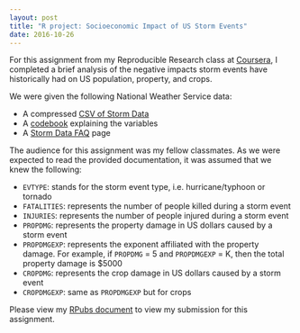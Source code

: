 ```yaml
---
layout: post
title: "R project: Socioeconomic Impact of US Storm Events"
date: 2016-10-26
---
```


For this assignment from my Reproducible Research class at [Coursera](https://www.coursera.org), I completed a brief 
analysis of the negative impacts storm events have historically had on US population, property, and crops.


We were given the following National Weather Service data:  
-   A compressed [CSV of Storm Data](https://github.com/kairstenfay/kairstenfay.github.io/blob/master/_posts/R-projects/repdata%252Fdata%252FStormData.csv.bz2)
-   A [codebook](https://github.com/kairstenfay/kairstenfay.github.io/blob/master/_posts/R-projects/NWS_Storm_data_documentation.pdf) explaining the variables  
-   A [Storm Data FAQ](https://github.com/kairstenfay/kairstenfay.github.io/blob/master/_posts/R-projects/National_Climatic_Data_Center_Storm_Events_FAQ.pdf) page  

The audience for this assignment was my fellow classmates. As we were expected to read the provided
documentation, it was assumed that we knew the following:  
-   `EVTYPE`: stands for the storm event type, i.e. hurricane/typhoon or tornado
-   `FATALITIES`: represents the number of people killed during a storm event
-   `INJURIES`: represents the number of people injured during a storm event 
-   `PROPDMG`: represents the property damage in US dollars caused by a storm event
-   `PROPDMGEXP`: represents the exponent affiliated with the property damage. For example, if `PROPDMG` = 5 and `PROPDMGEXP` = K, then the total property
damage is $5000
-   `CROPDMG`: represents the crop damage in US dollars caused by a storm event 
-   `CROPDMGEXP`: same as `PROPDMGEXP` but for crops


Please view my [RPubs document](http://rpubs.com/kafay/Storm-events-US-Socioeconomic-Impact)
to view my submission for this assignment.


